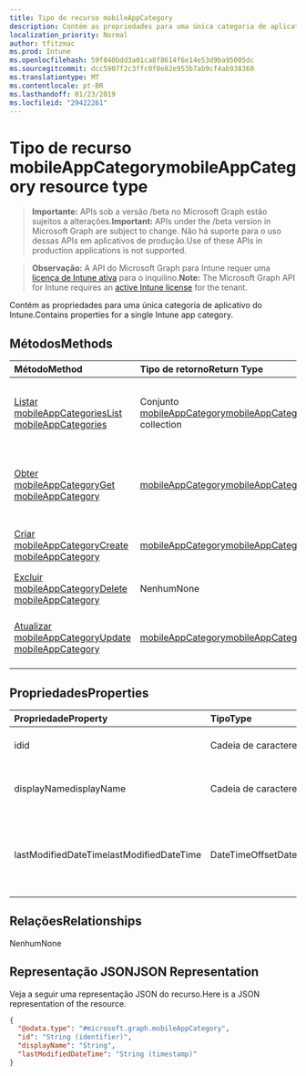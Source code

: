 ```yaml
---
title: Tipo de recurso mobileAppCategory
description: Contém as propriedades para uma única categoria de aplicativo do Intune.
localization_priority: Normal
author: tfitzmac
ms.prod: Intune
ms.openlocfilehash: 59f840bdd3a01ca8f8614f6e14e53d9ba95005dc
ms.sourcegitcommit: dcc5907f2c3ffc0f0e82e953b7ab9cf4ab938360
ms.translationtype: MT
ms.contentlocale: pt-BR
ms.lasthandoff: 01/23/2019
ms.locfileid: "29422261"
---
```

# <a name="mobileappcategory-resource-type"></a><span data-ttu-id="98e7e-103">Tipo de recurso mobileAppCategory</span><span class="sxs-lookup"><span data-stu-id="98e7e-103">mobileAppCategory resource type</span></span>

> <span data-ttu-id="98e7e-104">**Importante:** APIs sob a versão /beta no Microsoft Graph estão sujeitos a alterações.</span><span class="sxs-lookup"><span data-stu-id="98e7e-104">**Important:** APIs under the /beta version in Microsoft Graph are subject to change.</span></span> <span data-ttu-id="98e7e-105">Não há suporte para o uso dessas APIs em aplicativos de produção.</span><span class="sxs-lookup"><span data-stu-id="98e7e-105">Use of these APIs in production applications is not supported.</span></span>

> <span data-ttu-id="98e7e-106">**Observação:** A API do Microsoft Graph para Intune requer uma [licença de Intune ativa](https://go.microsoft.com/fwlink/?linkid=839381) para o inquilino.</span><span class="sxs-lookup"><span data-stu-id="98e7e-106">**Note:** The Microsoft Graph API for Intune requires an [active Intune license](https://go.microsoft.com/fwlink/?linkid=839381) for the tenant.</span></span>

<span data-ttu-id="98e7e-107">Contém as propriedades para uma única categoria de aplicativo do Intune.</span><span class="sxs-lookup"><span data-stu-id="98e7e-107">Contains properties for a single Intune app category.</span></span>

## <a name="methods"></a><span data-ttu-id="98e7e-108">Métodos</span><span class="sxs-lookup"><span data-stu-id="98e7e-108">Methods</span></span>
|<span data-ttu-id="98e7e-109">Método</span><span class="sxs-lookup"><span data-stu-id="98e7e-109">Method</span></span>|<span data-ttu-id="98e7e-110">Tipo de retorno</span><span class="sxs-lookup"><span data-stu-id="98e7e-110">Return Type</span></span>|<span data-ttu-id="98e7e-111">Descrição</span><span class="sxs-lookup"><span data-stu-id="98e7e-111">Description</span></span>|
|:---|:---|:---|
|[<span data-ttu-id="98e7e-112">Listar mobileAppCategories</span><span class="sxs-lookup"><span data-stu-id="98e7e-112">List mobileAppCategories</span></span>](../api/intune-apps-mobileappcategory-list.md)|<span data-ttu-id="98e7e-113">Conjunto [mobileAppCategory](../resources/intune-apps-mobileappcategory.md)</span><span class="sxs-lookup"><span data-stu-id="98e7e-113">[mobileAppCategory](../resources/intune-apps-mobileappcategory.md) collection</span></span>|<span data-ttu-id="98e7e-114">Listar propriedades e as relações de objetos de [mobileAppCategory](../resources/intune-apps-mobileappcategory.md).</span><span class="sxs-lookup"><span data-stu-id="98e7e-114">List properties and relationships of the [mobileAppCategory](../resources/intune-apps-mobileappcategory.md) objects.</span></span>|
|[<span data-ttu-id="98e7e-115">Obter mobileAppCategory</span><span class="sxs-lookup"><span data-stu-id="98e7e-115">Get mobileAppCategory</span></span>](../api/intune-apps-mobileappcategory-get.md)|[<span data-ttu-id="98e7e-116">mobileAppCategory</span><span class="sxs-lookup"><span data-stu-id="98e7e-116">mobileAppCategory</span></span>](../resources/intune-apps-mobileappcategory.md)|<span data-ttu-id="98e7e-117">Ler propriedades e relações de objetos de [mobileAppCategory](../resources/intune-apps-mobileappcategory.md).</span><span class="sxs-lookup"><span data-stu-id="98e7e-117">Read properties and relationships of the [mobileAppCategory](../resources/intune-apps-mobileappcategory.md) object.</span></span>|
|[<span data-ttu-id="98e7e-118">Criar mobileAppCategory</span><span class="sxs-lookup"><span data-stu-id="98e7e-118">Create mobileAppCategory</span></span>](../api/intune-apps-mobileappcategory-create.md)|[<span data-ttu-id="98e7e-119">mobileAppCategory</span><span class="sxs-lookup"><span data-stu-id="98e7e-119">mobileAppCategory</span></span>](../resources/intune-apps-mobileappcategory.md)|<span data-ttu-id="98e7e-120">Criar um novo objeto de [mobileAppCategory](../resources/intune-apps-mobileappcategory.md).</span><span class="sxs-lookup"><span data-stu-id="98e7e-120">Create a new [mobileAppCategory](../resources/intune-apps-mobileappcategory.md) object.</span></span>|
|[<span data-ttu-id="98e7e-121">Excluir mobileAppCategory</span><span class="sxs-lookup"><span data-stu-id="98e7e-121">Delete mobileAppCategory</span></span>](../api/intune-apps-mobileappcategory-delete.md)|<span data-ttu-id="98e7e-122">Nenhum</span><span class="sxs-lookup"><span data-stu-id="98e7e-122">None</span></span>|<span data-ttu-id="98e7e-123">Excluir uma [mobileAppCategory](../resources/intune-apps-mobileappcategory.md).</span><span class="sxs-lookup"><span data-stu-id="98e7e-123">Deletes a [mobileAppCategory](../resources/intune-apps-mobileappcategory.md).</span></span>|
|[<span data-ttu-id="98e7e-124">Atualizar mobileAppCategory</span><span class="sxs-lookup"><span data-stu-id="98e7e-124">Update mobileAppCategory</span></span>](../api/intune-apps-mobileappcategory-update.md)|[<span data-ttu-id="98e7e-125">mobileAppCategory</span><span class="sxs-lookup"><span data-stu-id="98e7e-125">mobileAppCategory</span></span>](../resources/intune-apps-mobileappcategory.md)|<span data-ttu-id="98e7e-126">Atualizar as propriedades de um objeto de [mobileAppCategory](../resources/intune-apps-mobileappcategory.md).</span><span class="sxs-lookup"><span data-stu-id="98e7e-126">Update the properties of a [mobileAppCategory](../resources/intune-apps-mobileappcategory.md) object.</span></span>|

## <a name="properties"></a><span data-ttu-id="98e7e-127">Propriedades</span><span class="sxs-lookup"><span data-stu-id="98e7e-127">Properties</span></span>
|<span data-ttu-id="98e7e-128">Propriedade</span><span class="sxs-lookup"><span data-stu-id="98e7e-128">Property</span></span>|<span data-ttu-id="98e7e-129">Tipo</span><span class="sxs-lookup"><span data-stu-id="98e7e-129">Type</span></span>|<span data-ttu-id="98e7e-130">Descrição</span><span class="sxs-lookup"><span data-stu-id="98e7e-130">Description</span></span>|
|:---|:---|:---|
|<span data-ttu-id="98e7e-131">id</span><span class="sxs-lookup"><span data-stu-id="98e7e-131">id</span></span>|<span data-ttu-id="98e7e-132">Cadeia de caracteres</span><span class="sxs-lookup"><span data-stu-id="98e7e-132">String</span></span>|<span data-ttu-id="98e7e-133">A chave da entidade.</span><span class="sxs-lookup"><span data-stu-id="98e7e-133">The key of the entity.</span></span>|
|<span data-ttu-id="98e7e-134">displayName</span><span class="sxs-lookup"><span data-stu-id="98e7e-134">displayName</span></span>|<span data-ttu-id="98e7e-135">Cadeia de caracteres</span><span class="sxs-lookup"><span data-stu-id="98e7e-135">String</span></span>|<span data-ttu-id="98e7e-136">O nome da categoria do aplicativo.</span><span class="sxs-lookup"><span data-stu-id="98e7e-136">The name of the app category.</span></span>|
|<span data-ttu-id="98e7e-137">lastModifiedDateTime</span><span class="sxs-lookup"><span data-stu-id="98e7e-137">lastModifiedDateTime</span></span>|<span data-ttu-id="98e7e-138">DateTimeOffset</span><span class="sxs-lookup"><span data-stu-id="98e7e-138">DateTimeOffset</span></span>|<span data-ttu-id="98e7e-139">A data e hora que a mobileAppCategory foi modificada pela última vez.</span><span class="sxs-lookup"><span data-stu-id="98e7e-139">The date and time the mobileAppCategory was last modified.</span></span>|

## <a name="relationships"></a><span data-ttu-id="98e7e-140">Relações</span><span class="sxs-lookup"><span data-stu-id="98e7e-140">Relationships</span></span>
<span data-ttu-id="98e7e-141">Nenhum</span><span class="sxs-lookup"><span data-stu-id="98e7e-141">None</span></span>

## <a name="json-representation"></a><span data-ttu-id="98e7e-142">Representação JSON</span><span class="sxs-lookup"><span data-stu-id="98e7e-142">JSON Representation</span></span>
<span data-ttu-id="98e7e-143">Veja a seguir uma representação JSON do recurso.</span><span class="sxs-lookup"><span data-stu-id="98e7e-143">Here is a JSON representation of the resource.</span></span>
<!-- {
  "blockType": "resource",
  "keyProperty": "id",
  "@odata.type": "microsoft.graph.mobileAppCategory"
}
-->
``` json
{
  "@odata.type": "#microsoft.graph.mobileAppCategory",
  "id": "String (identifier)",
  "displayName": "String",
  "lastModifiedDateTime": "String (timestamp)"
}
```




